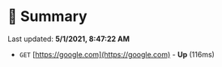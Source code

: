 # 📖 Summary
Last updated: **5/1/2021, 8:47:22 AM**

- `GET` [https://google.com](https://google.com) - **Up** (116ms)
